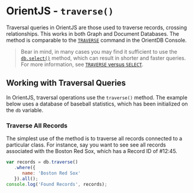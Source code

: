 # OrientJS - `traverse()` 

Traversal queries in OrientJS are those used to traverse records, crossing relationships.  This works in both Graph and Document Databases.  The method is comparable to the [`TRAVERSE`](SQL-Traverse.md) command in the OrientDB Console.

>Bear in mind, in many cases you may find it sufficient to use the [`db.select()`](OrientJS-Query-Select.md) method, which can result in shorter and faster queries.  For more information, see [`TRAVERSE` versus `SELECT`](SQL-Traverse.md#traverse-versus-select). 

## Working with Traversal Queries

In OrientJS, traversal operations use the `traverse()` method.  The example below uses a database of baseball statistics, which has been initialized on the `db` variable.


### Traverse All Records

The simplest use of the method is to traverse all records connected to a particular class.  For instance, say you want to see see all records associated with the Boston Red Sox, which has a Record ID of #12:45.

```js
var records = db.traverse()
   .where({
      name: 'Boston Red Sox'
   }).all();
console.log('Found Records', records);
```

